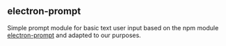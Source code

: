 ## electron-prompt

Simple prompt module for basic text user input based on the npm module [electron-prompt](https://www.npmjs.com/package/electron-prompt) and adapted to our purposes.
